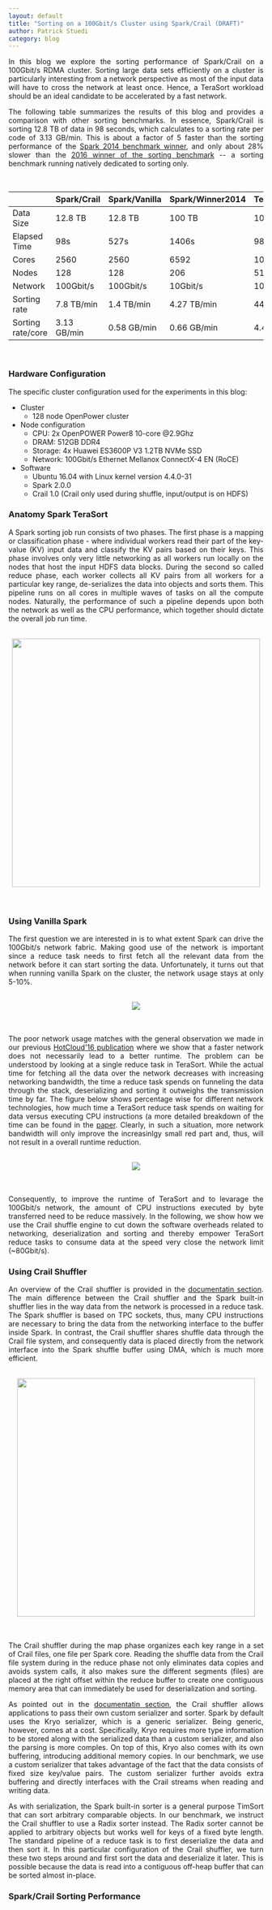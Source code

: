 ```yaml
---
layout: default
title: "Sorting on a 100Gbit/s Cluster using Spark/Crail (DRAFT)"
author: Patrick Stuedi
category: blog
---
```


<div style="text-align: justify"> 
<p>
In this blog we explore the sorting performance of Spark/Crail on a 100Gbit/s RDMA cluster. Sorting large data sets efficiently on a cluster is particularly interesting from a network perspective as most of the input data will have to cross the network at least once. Hence, a TeraSort workload should be an ideal candidate to be accelerated by a fast network. 
</p>
<p>
The following table summarizes the results of this blog and provides a comparison with other sorting benchmarks. In essence, Spark/Crail is sorting 12.8 TB of data in 98 seconds, which calculates to a sorting rate per code of 3.13 GB/min. This is about a factor of 5 faster than the sorting performance of the <a href="https://databricks.com/blog/2014/11/05/spark-officially-sets-a-new-record-in-large-scale-sorting.html">Spark 2014 benchmark winner</a>, and only about 28% slower than the <a href="http://sortbenchmark.org/TencentSort2016.pdf">2016 winner of the sorting benchmark</a> -- a sorting benchmark running natively dedicated to sorting only. 
</p>
</div>
<br>

<center>
<table>
  <thead>
    <tr>
      <th> </th>
      <th>Spark/Crail</th>
      <th>Spark/Vanilla</th>
      <th>Spark/Winner2014</th>
      <th>Tencent/Winner2016</th>
    </tr>
  </thead>
  <tbody>
    <tr>
      <td>Data Size</td>
      <td>12.8 TB</td>
      <td>12.8 TB</td>
      <td>100 TB</td>
      <td>100 TB</td>
    </tr>
    <tr>
      <td>Elapsed Time</td>
      <td>98s</td>
      <td>527s</td>
      <td>1406s</td>
      <td>98.8s</td>
    </tr>
    <tr>
      <td>Cores</td>
      <td>2560</td>
      <td>2560</td>
      <td>6592</td>
      <td>10240</td>
    </tr>
    <tr>
      <td>Nodes</td>
      <td>128</td>
      <td>128</td>
      <td>206</td>
      <td>512</td>
    </tr>
    <tr>
      <td>Network</td>
      <td>100Gbit/s</td>
      <td>100Gbit/s</td>
      <td>10Gbit/s</td>
      <td>100Gbit/s</td>
    </tr>
    <tr>
      <td>Sorting rate</td>
      <td>7.8 TB/min</td>
      <td>1.4 TB/min</td>
      <td>4.27 TB/min</td>
      <td>44.78 TB/min</td>
    </tr>
    <tr>
      <td>Sorting rate/core</td>
      <td>3.13 GB/min</td>
      <td>0.58 GB/min</td>
      <td>0.66 GB/min</td>
      <td>4.4 GB/min</td>
    </tr>
  </tbody>
</table>
</center>

<br>

### Hardware Configuration

The specific cluster configuration used for the experiments in this blog:

* Cluster
  * 128 node OpenPower cluster
* Node configuration
  * CPU: 2x OpenPOWER Power8 10-core @2.9Ghz
  * DRAM: 512GB DDR4
  * Storage: 4x Huawei ES3600P V3 1.2TB NVMe SSD
  * Network: 100Gbit/s Ethernet Mellanox ConnectX-4 EN (RoCE)
* Software
  * Ubuntu 16.04 with Linux kernel version 4.4.0-31
  * Spark 2.0.0
  * Crail 1.0 (Crail only used during shuffle, input/output is on HDFS)

### Anatomy Spark TeraSort

<div style="text-align: justify"> 
<p>
A Spark sorting job  run consists of two phases. The first phase is a mapping or classification phase - where individual workers
read their part of the key-value (KV) input data and classify the KV pairs based on their keys. This phase involves only very little networking as all workers run locally on the nodes that host the input HDFS data blocks. During the second so called reduce phase, each worker collects all KV pairs from all workers for a particular key range, de-serializes the data into objects and sorts them. This pipeline runs on all cores in multiple waves of tasks on all the compute nodes. Naturally, the performance of such a pipeline depends upon both the network as well as the CPU performance, which together should dictate the overall job run time.
</p>
</div>

<br>
<div style="text-align:center"><img src ="http://crail.io/img/blog/sort/terasort_pipeline.png" width="490"></div>
<br><br>

### Using Vanilla Spark

<div style="text-align: justify"> 
<p>
The first question we are interested in is to what extent Spark can drive the 100Gbit/s network fabric. Making good use of the network is important since a reduce task needs to first fetch all the relevant data from the network before it can start sorting the data. Unfortunately, it turns out that when running vanilla Spark on the cluster, the network usage stays at only 5-10%. 
</p>
</div>

<br>
<div style="text-align:center"><img src ="http://crail.io/docs/net_vanilla.svg" /></div>
<br><br>

<div style="text-align: justify"> 
<p>
The poor network usage matches with the general observation we made in our previous <a href="http://dl.acm.org/citation.cfm?id=3027062">HotCloud'16 publication</a> where we show that a faster network does not necessarily lead to a better runtime. The problem can be understood by looking at a single reduce task in TeraSort. While the actual time for fetching all the data over the network decreases with increasing networking bandwidth, the time a reduce task spends on funneling the data through the stack, deserializing and sorting it outweighs the transmission time by far. The figure below shows percentage wise for different network technologies, how much time a TeraSort reduce task spends on waiting for data versus executing CPU instructions (a more detailed breakdown of the time can be found in the <a href="http://dl.acm.org/citation.cfm?id=3027062">paper</a>. Clearly, in such a situation, more network bandwidth will only improve the increasinlgy small red part and, thus, will not result in a overall runtime reduction. 
</p>
</div>

<br>
<div style="text-align:center"><img src ="http://crail.io/img/blog/sort/cpu_network.svg"/></div>
<br><br>

<div style="text-align: justify"> 
<p>
Consequently, to improve the runtime of TeraSort and to levarage the 100Gbit/s network, the amount of CPU instructions executed by byte transferred need to be reduce massively. In the following, we show how we use the Crail shuffle engine to cut down the software overheads related to networking, deserialization and sorting and thereby empower TeraSort reduce tasks to consume data at the speed very close the network limit (~80Gbit/s). 
</p>
</div>

### Using Crail Shuffler

<div style="text-align: justify"> 
<p>
An overview of the Crail shuffler is provided in the <a href="http://www.crail.io/docs">documentatin section</a>. The main difference between the Crail shuffler and the Spark built-in shuffler lies in the way data from the network is processed in a reduce task. The Spark shuffler is based on TPC sockets, thus, many CPU instructions are necessary to bring the data from the networking interface to the buffer inside Spark. In contrast, the Crail shuffler shares shuffle data through the Crail file system, and consequently data is placed directly from the network interface into the Spark shuffle buffer using DMA, which is much more efficient. 
</p>
</div>

<br>
<div style="text-align:center"><img src ="http://crail.io/img/blog/sort/shuffle_rdma.png" width="470"></div>
<br><br>

<div style="text-align: justify"> 
<p>
The Crail shuffler during the map phase organizes each key range in a set of Crail files, one file per Spark core. Reading the shuffle data from the Crail file system during in the reduce phase not only eliminates data copies and avoids system calls, it also makes sure the different segments (files) are placed at the right offset within the reduce buffer to create one contiguous memory area that can immediately be used for deserialization and sorting.  
</p>

<p>
As pointed out in the <a href="http://www.crail.io/docs">documentatin section</a>, the Crail shuffler allows applications to pass their own custom serializer and sorter. Spark by default uses the Kryo serializer, which is a generic serializer. Being generic, however, comes at a cost. Specifically, Kryo requires more type information to be stored along with the serialized data than a custom serializer, and also the parsing is more comples. On top of this, Kryo also comes with its own buffering, introducing additional memory copies. In our benchmark, we use a custom serializer that takes advantage of the fact that the data consists of fixed size key/value pairs. The custom serializer further avoids extra buffering and directly interfaces with the Crail streams when reading and writing data. 
</p>
<p>
As with serialization, the Spark built-in sorter is a general purpose TimSort that can sort arbitrary comparable objects. In our benchmark, we instruct the Crail shuffler to use a Radix sorter instead. The Radix sorter cannot be applied to arbitrary objects but works well for keys of a fixed byte length. The standard pipeline of a reduce task is to first deserialize the data and then sort it. In this particular configuration of the Crail shuffler, we turn these two steps around and first sort the data and deserialize it later. This is possible because the data is read into a contiguous off-heap buffer that can be sorted almost in-place. 
</p>
</div>

### Spark/Crail Sorting Performance
